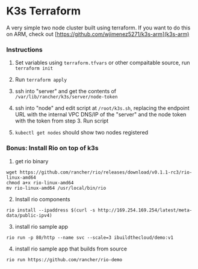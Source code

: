 # K3s Terraform 

A very simple two node cluster built using terraform. If you want to do this on ARM, check out [https://github.com/wjimenez5271/k3s-arm](k3s-arm)

### Instructions

1. Set variables using `terraform.tfvars` or other compaitable source, run `terraform init`

2. Run `terraform apply`

3. ssh into "server" and get the contents of `/var/lib/rancher/k3s/server/node-token`

4. ssh into "node" and edit script at `/root/k3s.sh`, replacing the endpoint URL with the internal VPC DNS/IP of the "server" and the node token with the token from step 3. Run script

5. `kubectl get nodes` should show two nodes registered

### Bonus: Install Rio on top of k3s

1. get rio binary

```
wget https://github.com/rancher/rio/releases/download/v0.1.1-rc3/rio-linux-amd64
chmod a+x rio-linux-amd64
mv rio-linux-amd64 /usr/local/bin/rio
```

2. Install rio components

```
rio install --ipaddress $(curl -s http://169.254.169.254/latest/meta-data/public-ipv4)
```

3. install rio sample app

```
rio run -p 80/http --name svc --scale=3 ibuildthecloud/demo:v1
```

4. install rio sample app that builds from source

```
rio run https://github.com/rancher/rio-demo
```